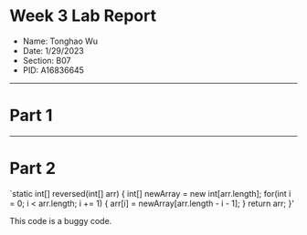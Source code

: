 # Week 3 Lab Report
* Name: Tonghao Wu
* Date: 1/29/2023
* Section: B07
* PID: A16836645

***

# Part 1

***

# Part 2

`static int[] reversed(int[] arr) {
    int[] newArray = new int[arr.length];
    for(int i = 0; i < arr.length; i += 1) {
      arr[i] = newArray[arr.length - i - 1];
    }
    return arr;
  }'
  
  This code is a buggy code.
